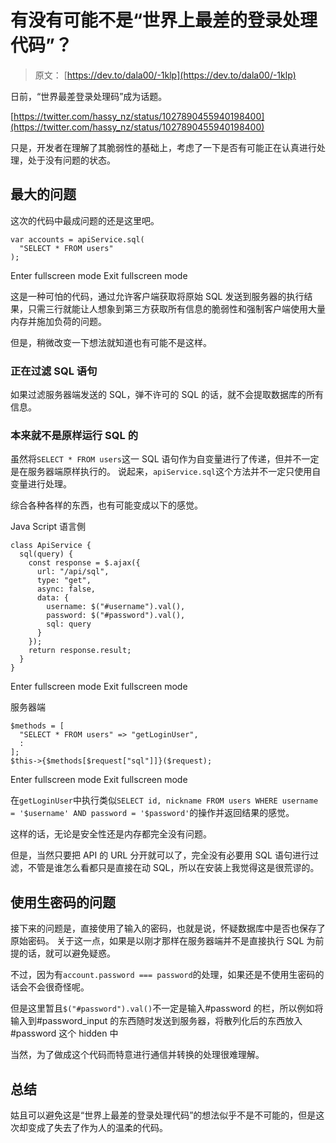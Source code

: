 # 有没有可能不是“世界上最差的登录处理代码”？

> 原文： [https://dev.to/dala00/-1klp](https://dev.to/dala00/-1klp)

日前，“世界最差登录处理码”成为话题。

[https://twitter.com/hassy_nz/status/1027890455940198400](https://twitter.com/hassy_nz/status/1027890455940198400)

只是，开发者在理解了其脆弱性的基础上，考虑了一下是否有可能正在认真进行处理，处于没有问题的状态。

## 最大的问题

这次的代码中最成问题的还是这里吧。

```
var accounts = apiService.sql(
  "SELECT * FROM users"
); 
```

Enter fullscreen mode Exit fullscreen mode

这是一种可怕的代码，通过允许客户端获取将原始 SQL 发送到服务器的执行结果，只需三行就能让人想象到第三方获取所有信息的脆弱性和强制客户端使用大量内存并施加负荷的问题。

但是，稍微改变一下想法就知道也有可能不是这样。

### 正在过滤 SQL 语句

如果过滤服务器端发送的 SQL，弹不许可的 SQL 的话，就不会提取数据库的所有信息。

### 本来就不是原样运行 SQL 的

虽然将`SELECT * FROM users`这一 SQL 语句作为自变量进行了传递，但并不一定是在服务器端原样执行的。 说起来，`apiService.sql`这个方法并不一定只使用自变量进行处理。

综合各种各样的东西，也有可能变成以下的感觉。

Java Script 语言側

```
class ApiService {
  sql(query) {
    const response = $.ajax({
      url: "/api/sql",
      type: "get",
      async: false,
      data: {
        username: $("#username").val(),
        password: $("#password").val(),
        sql: query
      }
    });
    return response.result;
  }
} 
```

Enter fullscreen mode Exit fullscreen mode

服务器端

```
$methods = [
  "SELECT * FROM users" => "getLoginUser",
  :
];
$this->{$methods[$request["sql"]]}($request); 
```

Enter fullscreen mode Exit fullscreen mode

在`getLoginUser`中执行类似`SELECT id, nickname FROM users WHERE username = '$username' AND password = '$password'`的操作并返回结果的感觉。

这样的话，无论是安全性还是内存都完全没有问题。

但是，当然只要把 API 的 URL 分开就可以了，完全没有必要用 SQL 语句进行过滤，不管是谁怎么看都只是直接在动 SQL，所以在安装上我觉得这是很荒谬的。

## 使用生密码的问题

接下来的问题是，直接使用了输入的密码，也就是说，怀疑数据库中是否也保存了原始密码。 关于这一点，如果是以刚才那样在服务器端并不是直接执行 SQL 为前提的话，就可以避免疑惑。

不过，因为有`account.password === password`的处理，如果还是不使用生密码的话会不会很奇怪呢。

但是这里暂且`$("#password").val()`不一定是输入#password 的栏，所以例如将输入到#password_input 的东西随时发送到服务器，将散列化后的东西放入#password 这个 hidden 中

当然，为了做成这个代码而特意进行通信并转换的处理很难理解。

## 总结

姑且可以避免这是“世界上最差的登录处理代码”的想法似乎不是不可能的，但是这次却变成了失去了作为人的温柔的代码。